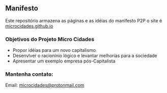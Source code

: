 ## Manifesto

Este repositório armazena as páginas e as idéias do manifesto P2P
o site é [microcidades.github.io](https://microcidades.github.io/site/)

### Objetivos do Projeto  Micro Cidades
- Propor idéias para um novo capitalismo
- Desenvlver o racionínio lógico e levantar melhorias para a sociedade
- Apresentar um exemplo empresa pós-Capitalista

### Mantenha contato:
Email: microcidades@protonmail.com

